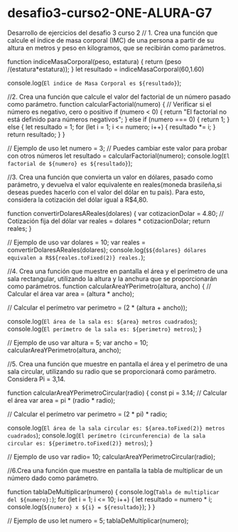 # desafio3-curso2-ONE-ALURA-G7
Desarrollo de ejercicios del desafio 3 curso 2 
// 1. 
Crea una función que calcule el índice de masa corporal (IMC) de una persona a partir de su altura en metros y peso en kilogramos, que se recibirán como parámetros.

 function indiceMasaCorporal(peso, estatura) {
   return (peso /(estatura*estatura));
 }
   let resultado = indiceMasaCorporal(60,1.60)

  console.log(`El indice de Masa Corporal es ${resultado}`);

//2.
Crea una función que calcule el valor del factorial de un número pasado como parámetro.
function calcularFactorial(numero) {
    // Verificar si el número es negativo, cero o positivo
    if (numero < 0) {
        return "El factorial no está definido para números negativos";
    } else if (numero === 0) {
        return 1;
    } else {
        let resultado = 1;
        for (let i = 1; i <= numero; i++) {
            resultado *= i;
        }
        return resultado;
    }
}

// Ejemplo de uso
let numero = 3; // Puedes cambiar este valor para probar con otros números
let resultado = calcularFactorial(numero);
console.log(`El factorial de ${numero} es ${resultado}`);



//3.
Crea una función que convierta un valor en dólares, pasado como parámetro, y devuelva el valor equivalente en reales(moneda brasileña,si deseas puedes hacerlo con el valor del dólar en tu país). Para esto, considera la cotización del dólar igual a R$4,80.

function convertirDolaresAReales(dolares) {
  var cotizacionDolar = 4.80; // Cotización fija del dólar
  var reales = dolares * cotizacionDolar;
  return reales;
}

// Ejemplo de uso
var dolares = 10; 
var reales = convertirDolaresAReales(dolares);
console.log(`$${dolares} dólares equivalen a R$${reales.toFixed(2)} reales.`);

//4. 
Crea una función que muestre en pantalla el área y el perímetro de una sala rectangular, utilizando la altura y la anchura que se proporcionarán como parámetros.
function calcularAreaYPerimetro(altura, ancho) {
  // Calcular el área
  var area = (altura * ancho);
  
  // Calcular el perímetro
  var perimetro = (2 * (altura + ancho));
  
  console.log(`El área de la sala es: ${area} metros cuadrados`);
  console.log(`El perímetro de la sala es: ${perimetro} metros`);
}

// Ejemplo de uso
var altura = 5; 
var ancho = 10; 
calcularAreaYPerimetro(altura, ancho);

//5.
Crea una función que muestre en pantalla el área y el perímetro de una sala circular, utilizando su radio que se proporcionará como parámetro. Considera Pi = 3,14.

function calcularAreaYPerimetroCircular(radio) {
  const pi = 3.14;
  // Calcular el área
  var area = pi * (radio * radio);
  
  // Calcular el perímetro
  var perimetro = (2 * pi) * radio;
  
  console.log(`El área de la sala circular es: ${area.toFixed(2)} metros cuadrados`);
  console.log(`El perímetro (circunferencia) de la sala circular es: ${perimetro.toFixed(2)} metros`);
}

// Ejemplo de uso
var radio= 10; 
calcularAreaYPerimetroCircular(radio);

//6.Crea una función que muestre en pantalla la tabla de multiplicar de un número dado como parámetro.

function tablaDeMultiplicar(numero) {
  console.log(`Tabla de multiplicar del ${numero}:`);
  for (let i = 1; i <= 10; i++) {
      let resultado = numero * i;
      console.log(`${numero} x ${i} = ${resultado}`);
  }
}

// Ejemplo de uso
let numero = 5;
tablaDeMultiplicar(numero);
